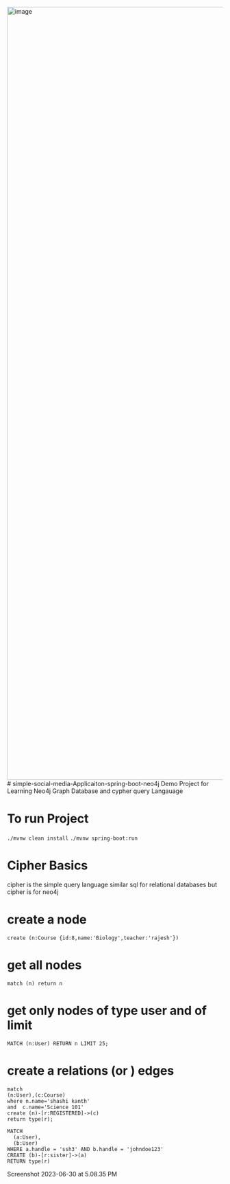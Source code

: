 <img width="1800" alt="image" src="https://github.com/Mshashikanth1/OnlineSchool-spring-boot-neo4j/assets/57630057/121588e9-c423-4acc-8e91-9e4753196ddd"># simple-social-media-Applicaiton-spring-boot-neo4j
Demo Project for Learning Neo4j Graph Database and cypher query Langauage
# To run Project
```./mvnw clean install```
```./mvnw spring-boot:run```

# Cipher Basics
cipher is the  simple query language similar sql for relational databases but cipher is for neo4j
# create a node
```create (n:Course {id:8,name:'Biology',teacher:'rajesh'})```


# get all nodes
```match (n) return n```

# get only nodes of type user and of limit
```MATCH (n:User) RETURN n LIMIT 25;```

# create a relations (or ) edges 
```
match 
(n:User),(c:Course) 
where n.name='shashi kanth' 
and  c.name='Science 101'  
create (n)-[r:REGISTERED]->(c) 
return type(r);
```
```
MATCH
  (a:User),
  (b:User)
WHERE a.handle = 'ssh3' AND b.handle = 'johndoe123'
CREATE (b)-[r:sister]->(a)
RETURN type(r)
```
Screenshot 2023-06-30 at 5.08.35 PM
